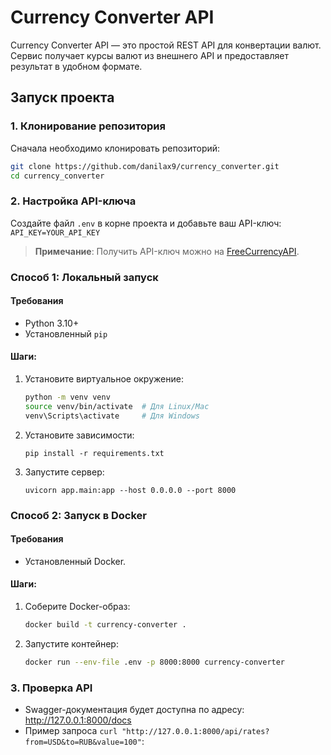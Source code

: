 # Currency Converter API

Currency Converter API — это простой REST API для конвертации валют. Сервис получает курсы валют из внешнего API и предоставляет результат в удобном формате.

## Запуск проекта

### 1. Клонирование репозитория
Сначала необходимо клонировать репозиторий:
```bash
git clone https://github.com/danilax9/currency_converter.git
cd currency_converter
```

### 2. Настройка API-ключа
Создайте файл `.env` в корне проекта и добавьте ваш API-ключ:
`API_KEY=YOUR_API_KEY`

> **Примечание**: Получить API-ключ можно на [FreeCurrencyAPI](https://freecurrencyapi.com/).


### Способ 1: Локальный запуск

#### Требования
- Python 3.10+
- Установленный `pip`

#### Шаги:
1. Установите виртуальное окружение:
   ```bash
   python -m venv venv
   source venv/bin/activate  # Для Linux/Mac
   venv\Scripts\activate     # Для Windows
   ```    
2. Установите зависимости:
    ```
    pip install -r requirements.txt
    ```
3. Запустите сервер:
    ```
    uvicorn app.main:app --host 0.0.0.0 --port 8000
    ```

### Способ 2: Запуск в Docker

#### Требования
- Установленный Docker.

#### Шаги:
1. Соберите Docker-образ:
   ```bash
   docker build -t currency-converter .
   ```
2. Запустите контейнер:
    ```bash
   docker run --env-file .env -p 8000:8000 currency-converter
   ```

### 3. Проверка API
- Swagger-документация будет доступна по адресу: http://127.0.0.1:8000/docs
- Пример запроса `curl "http://127.0.0.1:8000/api/rates?from=USD&to=RUB&value=100"`:


